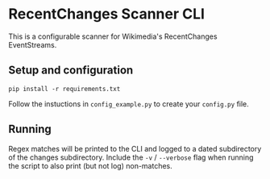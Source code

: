 # RecentChanges Scanner CLI

This is a configurable scanner for Wikimedia's RecentChanges
EventStreams.

## Setup and configuration

`pip install -r requirements.txt`

Follow the instuctions in `config_example.py` to create your `config.py`
file.

## Running

Regex matches will be printed to the CLI and logged to a dated
subdirectory of the changes subdirectory. Include the `-v` / `--verbose`
flag when running the script to also print (but not log) non-matches.
